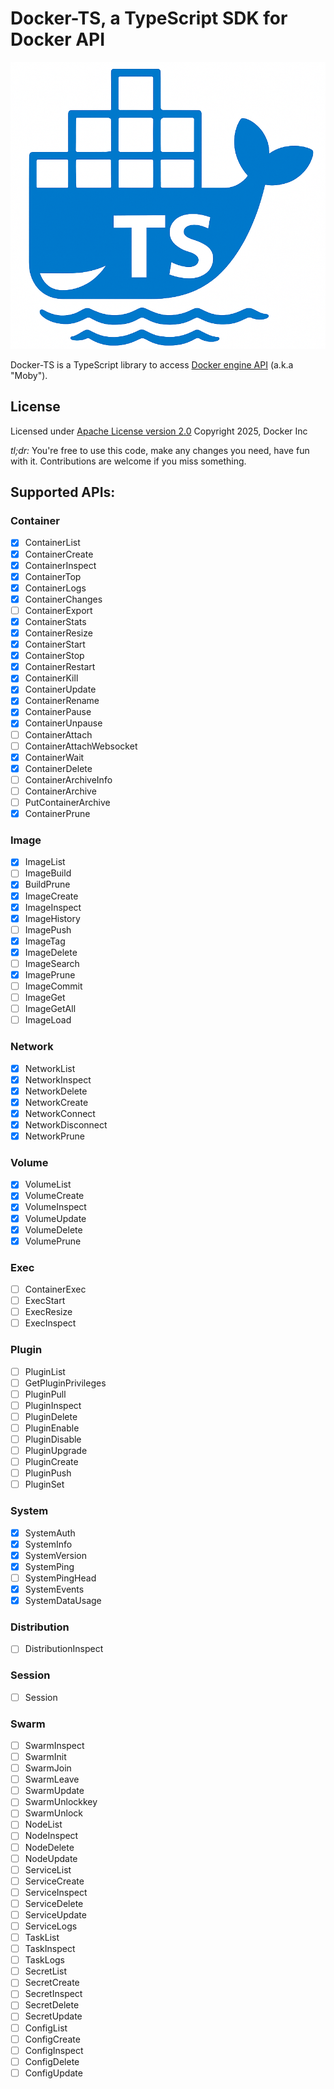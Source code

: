 # Docker-TS, a TypeScript SDK for Docker API

![logo](logo.png)

Docker-TS is a TypeScript library to access [Docker engine API](https://docs.docker.com/reference/api/engine/#view-the-api-reference) (a.k.a "Moby").

## License

Licensed under [Apache License version 2.0](https://www.apache.org/licenses/LICENSE-2.0)
Copyright 2025, Docker Inc

*tl;dr:* You're free to use this code, make any changes you need, have fun with it. Contributions are welcome if you miss something.

## Supported APIs:

### Container
- [x] ContainerList
- [x] ContainerCreate
- [x] ContainerInspect
- [x] ContainerTop
- [x] ContainerLogs
- [x] ContainerChanges
- [ ] ContainerExport
- [x] ContainerStats
- [x] ContainerResize
- [x] ContainerStart
- [x] ContainerStop
- [x] ContainerRestart
- [x] ContainerKill
- [x] ContainerUpdate
- [x] ContainerRename
- [x] ContainerPause
- [x] ContainerUnpause
- [ ] ContainerAttach
- [ ] ContainerAttachWebsocket
- [x] ContainerWait
- [x] ContainerDelete
- [ ] ContainerArchiveInfo
- [ ] ContainerArchive
- [ ] PutContainerArchive
- [x] ContainerPrune
### Image
- [x] ImageList
- [ ] ImageBuild
- [x] BuildPrune
- [x] ImageCreate
- [x] ImageInspect
- [x] ImageHistory
- [ ] ImagePush
- [x] ImageTag
- [x] ImageDelete
- [ ] ImageSearch
- [x] ImagePrune
- [ ] ImageCommit
- [ ] ImageGet
- [ ] ImageGetAll
- [ ] ImageLoad
### Network
- [x] NetworkList
- [x] NetworkInspect
- [x] NetworkDelete
- [x] NetworkCreate
- [x] NetworkConnect
- [x] NetworkDisconnect
- [x] NetworkPrune
### Volume
- [x] VolumeList
- [x] VolumeCreate
- [x] VolumeInspect
- [x] VolumeUpdate
- [x] VolumeDelete
- [x] VolumePrune
### Exec
- [ ] ContainerExec
- [ ] ExecStart
- [ ] ExecResize
- [ ] ExecInspect
### Plugin
- [ ] PluginList
- [ ] GetPluginPrivileges
- [ ] PluginPull
- [ ] PluginInspect
- [ ] PluginDelete
- [ ] PluginEnable
- [ ] PluginDisable
- [ ] PluginUpgrade
- [ ] PluginCreate
- [ ] PluginPush
- [ ] PluginSet
### System
- [x] SystemAuth
- [x] SystemInfo
- [x] SystemVersion
- [x] SystemPing
- [ ] SystemPingHead
- [x] SystemEvents
- [x] SystemDataUsage
### Distribution
- [ ] DistributionInspect
### Session
- [ ] Session
### Swarm
- [ ] SwarmInspect
- [ ] SwarmInit
- [ ] SwarmJoin
- [ ] SwarmLeave
- [ ] SwarmUpdate
- [ ] SwarmUnlockkey
- [ ] SwarmUnlock
- [ ] NodeList
- [ ] NodeInspect
- [ ] NodeDelete
- [ ] NodeUpdate
- [ ] ServiceList
- [ ] ServiceCreate
- [ ] ServiceInspect
- [ ] ServiceDelete
- [ ] ServiceUpdate
- [ ] ServiceLogs
- [ ] TaskList
- [ ] TaskInspect
- [ ] TaskLogs
- [ ] SecretList
- [ ] SecretCreate
- [ ] SecretInspect
- [ ] SecretDelete
- [ ] SecretUpdate
- [ ] ConfigList
- [ ] ConfigCreate
- [ ] ConfigInspect
- [ ] ConfigDelete
- [ ] ConfigUpdate